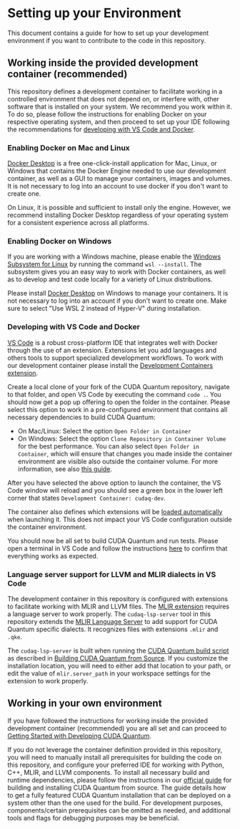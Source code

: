 # Setting up your Environment

This document contains a guide for how to set up your development environment if
you want to contribute to the code in this repository.

## Working inside the provided development container (recommended)

This repository defines a development container to facilitate working in a
controlled environment that does not depend on, or interfere with, other
software that is installed on your system. We recommend you work within it. To
do so, please follow the instructions for enabling Docker on your respective
operating system, and then proceed to set up your IDE following the
recommendations for [developing with VS Code and
Docker](#developing-with-vs-code-and-docker).

### Enabling Docker on Mac and Linux

[Docker Desktop][docker_desktop_install] is a free one-click-install application
for Mac, Linux, or Windows that contains the Docker Engine needed to use our
development container, as well as a GUI to manage your containers, images and
volumes. It is not necessary to log into an account to use docker if you don't
want to create one.

On Linux, it is possible and sufficient to install only the engine. However, we
recommend installing Docker Desktop regardless of your operating system for a
consistent experience across all platforms.

### Enabling Docker on Windows

If you are working with a Windows machine, please enable the [Windows Subsystem
for Linux][wsl] by running the command `wsl --install`. The subsystem gives you
an easy way to work with Docker containers, as well as to develop and test code
locally for a variety of Linux distributions.

Please install [Docker Desktop][docker_desktop_install] on Windows to manage
your containers. It is not necessary to log into an account if you don't want to
create one. Make sure to select "Use WSL 2 instead of Hyper-V" during
installation.

[wsl]: https://learn.microsoft.com/en-us/windows/wsl/install
[docker_desktop_install]: https://docs.docker.com/get-docker

### Developing with VS Code and Docker

[VS Code][vs_code] is a robust cross-platform IDE that integrates well with
Docker through the use of an extension. Extensions let you add languages and
others tools to support specialized development workflows. To work with our
development container please install the [Development Containers
extension][dev_container_extension].

Create a local clone of your fork of the CUDA Quantum repository, navigate to
that folder, and open VS Code by executing the command `code .`. You should now
get a pop up offering to open the folder in the container. Please select this
option to work in a pre-configured environment that contains all necessary
dependencies to build CUDA Quantum:

- On Mac/Linux: Select the option `Open Folder in Container`
- On Windows: Select the option `Clone Repository in Container Volume` for the
  best performance. You can also select `Open Folder in Container`, which will
  ensure that changes you made inside the container environment are visible also
  outside the container volume. For more information, see also [this
  guide][clone_in_container].

After you have selected the above option to launch the container, the VS Code
window will reload and you should see a green box in the lower left corner that
states `Development Container: cudaq-dev`.

The container also defines which extensions will be [loaded
automatically](.devcontainer/devcontainer.json) when launching it. This does not
impact your VS Code configuration outside the container environment.

You should now be all set to build CUDA Quantum and run tests. Please open a
terminal in VS Code and follow the instructions [here](./Building.md) to confirm
that everything works as expected.

[vs_code]: https://code.visualstudio.com/download
[dev_container_extension]:
    https://marketplace.visualstudio.com/items?itemName=ms-vscode-remote.remote-containers

[clone_in_container]:
    https://code.visualstudio.com/docs/devcontainers/containers#_quick-start-open-a-git-repository-or-github-pr-in-an-isolated-container-volume

### Language server support for LLVM and MLIR dialects in VS Code

The development container in this repository is configured with extensions to
facilitate working with MLIR and LLVM files. The [MLIR
extension][mlir_extension] requires a language server to work properly. The
`cudaq-lsp-server` tool in this repository extends the [MLIR Language
Server](https://mlir.llvm.org/docs/Tools/MLIRLSP/) to add support for CUDA
Quantum specific dialects. It recognizes files with extensions `.mlir` and
`.qke`.

The `cudaq-lsp-server` is built when running the [CUDA Quantum build
script](./scripts/build_cudaq.sh) as described in [Building CUDA Quantum from
Source](./Building.md). If you customize the installation location, you will
need to either add that location to your path, or edit the value of
`mlir.server_path` in your workspace settings for the extension to work
properly.

[mlir_extension]:
    https://marketplace.visualstudio.com/items?itemName=llvm-vs-code-extensions.vscode-mlir

## Working in your own environment

If you have followed the instructions for working inside the provided
development container (recommended) you are all set and can proceed to [Getting
Started with Developing CUDA Quantum](./Building.md).

If you do not leverage the container definition provided in this repository, you
will need to manually install all prerequisites for building the code on this
repository, and configure your preferred IDE for working with Python, C++, MLIR,
and LLVM components. To install all necessary build and runtime dependencies,
please follow the instructions in our [official guide][data_center_install] for
building and installing CUDA Quantum from source. The guide details how to get
a fully featured CUDA Quantum installation that can be deployed on a system other
than the one used for the build. For development purposes, components/certain 
prerequisites can be omitted as needed, and additional tools and flags for 
debugging purposes may be beneficial.

[data_center_install]:
    https://nvidia.github.io/cuda-quantum/latest/data_center_install.html
